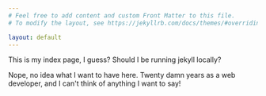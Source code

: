 ```yaml
---
# Feel free to add content and custom Front Matter to this file.
# To modify the layout, see https://jekyllrb.com/docs/themes/#overriding-theme-defaults

layout: default
---
```


This is my index page, I guess? Should I be running jekyll locally?

Nope, no idea what I want to have here. Twenty damn years as a web developer, and I can't think of anything I want to say!
